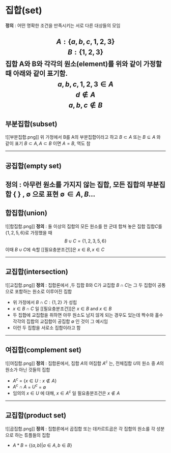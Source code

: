 # 집합(set)
**정의** : 어떤 명확한 조건을 만족시키는 서로 다른 대상들의 모임

$$A : \{a,b,c,1,2,3\}$$
$$B : \{1,2,3\}$$
집합 A와 B와 각각의 원소(element)를 위와 같이 가정할 때 아래와 같이 표기함.
$$a,b,c,1,2,3 \in A$$$$d \notin A$$$$a,b,c \notin B$$
---
## 부분집합(subset)
![[부분집합.png]]
위 가정에서 B를 A의 부분집합이라고 하고 $B \subset A$ 또는 $B \subseteq A$ 와 같이 표기
$B \subset A, A \subset B$ 이면 $A = B$, 역도 참

---
## 공집합(empty set)
**정의** : 아무런 원소를 가지지 않는 집합, 모든 집합의 부분집합
{ } , $\emptyset$ 으로 표현
$\emptyset \in A, B...$
---
## 합집합(union)
![[합집합.png]]
**정의** : 둘 이상의 집합의 모든 원소를 한 군데 합쳐 놓은 집합
집합$C$를 {$1,2,5,6$}로 가정했을 때
$$B \cup C = \{1,2,3,5,6\}$$이때 $B \cup C$에 속할 [[필요충분조건]]은 $x \in B, x \in C$ 

---
## 교집합(intersection)
![[교집합.png]]
**정의** : 집합론에서 ,두 집합 B와 C가 교집합 $B \cap C$는 그 두 집합이 공통으로 포함하는 원소로 이루어진 집합
- 위 가정에서 $B \cap C : \{1,2\}$ 가 성립
- $x \in B \cap C$ 일 [[필요충분조건]]은 $x \in B$ and $x \in B$
- 두 집합에 교집합을 취하면 아무 원소도 남지 않게 되는 경우도 있는데 짝수와 홀수 각각의 집합의 교집합이 공집합 $\emptyset$ 인 것이 그 예시임
- 이런 두 집합을 서로소 집합이라고 함
---
## 여집합(complement set)
![[여집합.png]]
**정의** : 집합론에서, 집합 $A$의 여집합 $A^c$ 는, 전체집합 $U$의 원소 중 $A$의 원소가 아닌 것들의 집합
- $A^c$ = {$x \in U : x \notin A$} 
- $A^c \cap A$ = $U^c$ = $\emptyset$
- 임의의 $x \in U$ 에 대해, $x \in A^c$ 일 필요충분조건은 $x \notin A$ 
---
## 교집합(product set)
![[곱집합.png]]
**정의** : 집합론에서 곱집합 또는 데카르트곱은 각 집합의 원소를 각 성분으로 하는 튜플들의 집합
- $A * B$ = {$(a, b) | a \in A, b \in B$}